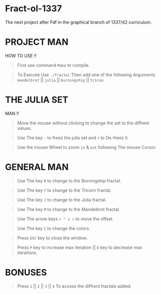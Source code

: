 # Fract-ol-1337
The next project after Fdf in the graphical branch of 1337/42 curriculum.






# PROJECT MAN 

HOW TO USE !!

> First use command ```Make``` to compile.

> To Execute Use ```./fractol``` Then add one of the following Arguments ```mandelbrot``` || ```julia``` || ```burningship``` || ```tricon```.


# THE JULIA SET

MAN !!

> Move the mouse without clicking to change the set to the diffrent values.

> Use The key ```-``` to freez the julia set and ```+``` to De-freez it.

> Use the mouse Wheel to zoom ```in``` & ```out``` following The mouse Cursor.

# GENERAL MAN

> Use The key ```R``` to change to the Burningship fractal.

> Use The key ```T``` to change to the Tricorn fractal.

> Use The key ```J``` to change to the Julia fractal.

> Use The key ```M``` to change to the Mandelbrot fractal.

> Use The arrow keys ```< ^ v >``` to move the offset.

> Use The key ```C``` to change the colors.

> Press ```ESC``` key to close the window.

> Press ```P``` key to increase max iteration || ```O``` key to decrease max iterations.

# BONUSES

> Press ```1``` || ```2``` || ```3``` || ```4``` To access the diffrent fractals added.
